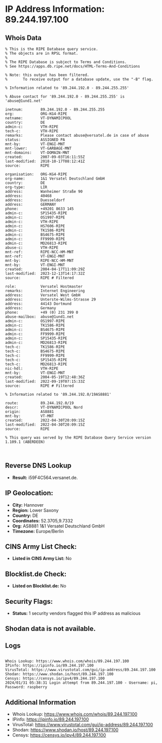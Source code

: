 # IP Address Information: 89.244.197.100

## Whois Data
```
% This is the RIPE Database query service.
% The objects are in RPSL format.
%
% The RIPE Database is subject to Terms and Conditions.
% See https://apps.db.ripe.net/docs/HTML-Terms-And-Conditions

% Note: this output has been filtered.
%       To receive output for a database update, use the "-B" flag.

% Information related to '89.244.192.0 - 89.244.255.255'

% Abuse contact for '89.244.192.0 - 89.244.255.255' is 'abuse@1und1.net'

inetnum:        89.244.192.0 - 89.244.255.255
org:            ORG-KG4-RIPE
netname:        VT-DYNAMICPOOL
country:        DE
admin-c:        VTH-RIPE
tech-c:         VTH-RIPE
remarks:        Please contact abuse@versatel.de in case of abuse
status:         ASSIGNED PA
mnt-by:         VT-ENGI-MNT
mnt-lower:      VT-GARBAGE-MNT
mnt-domains:    VT-DOMAIN-MNT
created:        2007-09-03T16:11:55Z
last-modified:  2018-10-17T08:12:41Z
source:         RIPE

organisation:   ORG-KG4-RIPE
org-name:       1&1 Versatel Deutschland GmbH
country:        DE
org-type:       LIR
address:        Wanheimer Straße 90
address:        40468
address:        Duesseldorf
address:        GERMANY
phone:          +49201 8633 145
admin-c:        SP15435-RIPE
admin-c:        OS1997-RIPE
admin-c:        VTH-RIPE
admin-c:        HS7606-RIPE
admin-c:        TK1586-RIPE
admin-c:        BS4675-RIPE
admin-c:        FF9999-RIPE
admin-c:        MD26813-RIPE
abuse-c:        VTH-RIPE
mnt-ref:        RIPE-NCC-HM-MNT
mnt-ref:        VT-ENGI-MNT
mnt-by:         RIPE-NCC-HM-MNT
mnt-by:         VT-ENGI-MNT
created:        2004-04-17T11:09:29Z
last-modified:  2023-12-13T14:17:32Z
source:         RIPE # Filtered

role:           Versatel Hostmaster
remarks:        Internet Engineering
address:        Versatel West GmbH
address:        Unterste-Wilms-Strasse 29
address:        44143 Dortmund
address:        Germany
phone:          +49 (0) 231 399 0
abuse-mailbox:  abuse@1und1.net
admin-c:        OS1997-RIPE
admin-c:        TK1586-RIPE
admin-c:        BS4675-RIPE
admin-c:        FF9999-RIPE
admin-c:        SP15435-RIPE
admin-c:        MD26813-RIPE
tech-c:         TK1586-RIPE
tech-c:         BS4675-RIPE
tech-c:         FF9999-RIPE
tech-c:         SP15435-RIPE
tech-c:         MD26813-RIPE
nic-hdl:        VTH-RIPE
mnt-by:         VT-ENGI-MNT
created:        2004-05-19T12:48:36Z
last-modified:  2022-09-19T07:15:33Z
source:         RIPE # Filtered

% Information related to '89.244.192.0/19AS8881'

route:          89.244.192.0/19
descr:          VT-DYNAMICPOOL Nord
origin:         AS8881
mnt-by:         VT-MNT
created:        2022-04-30T20:09:15Z
last-modified:  2022-04-30T20:09:15Z
source:         RIPE

% This query was served by the RIPE Database Query Service version 1.109.1 (ABERDEEN)



```
## Reverse DNS Lookup
- **Result:** i59F4C564.versanet.de.

## IP Geolocation:
- **City:** Hannover
- **Region:** Lower Saxony
- **Country:** DE
- **Coordinates:** 52.3705,9.7332
- **Org:** AS8881 1&1 Versatel Deutschland GmbH
- **Timezone:** Europe/Berlin

## CINS Army List Check:
- **Listed in CINS Army List:** 
No

## Blocklist.de Check:
- **Listed on Blocklist.de:** 
No

## Security Flags:
- **Status:** 1 security vendors flagged this IP address as malicious

## Shodan data is not available.

## Logs
```

Whois Lookup: https://www.whois.com/whois/89.244.197.100
IPinfo: https://ipinfo.io/89.244.197.100
VirusTotal: https://www.virustotal.com/gui/ip-address/89.244.197.100
Shodan: https://www.shodan.io/host/89.244.197.100
Censys: https://censys.io/ipv4/89.244.197.100
2024/01/31 05:38:31 Login attempt from 89.244.197.100 - Username: pi, Password: raspberry

```
## Additional Information
- Whois Lookup: https://www.whois.com/whois/89.244.197.100
- IPinfo: https://ipinfo.io/89.244.197.100
- VirusTotal: https://www.virustotal.com/gui/ip-address/89.244.197.100
- Shodan: https://www.shodan.io/host/89.244.197.100
- Censys: https://censys.io/ipv4/89.244.197.100

